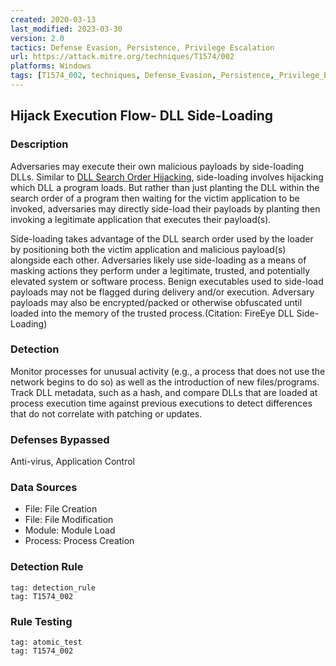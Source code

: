 ```yaml
---
created: 2020-03-13
last_modified: 2023-03-30
version: 2.0
tactics: Defense Evasion, Persistence, Privilege Escalation
url: https://attack.mitre.org/techniques/T1574/002
platforms: Windows
tags: [T1574_002, techniques, Defense_Evasion,_Persistence,_Privilege_Escalation]
---
```


## Hijack Execution Flow- DLL Side-Loading

### Description

Adversaries may execute their own malicious payloads by side-loading DLLs. Similar to [DLL Search Order Hijacking](https://attack.mitre.org/techniques/T1574/001), side-loading involves hijacking which DLL a program loads. But rather than just planting the DLL within the search order of a program then waiting for the victim application to be invoked, adversaries may directly side-load their payloads by planting then invoking a legitimate application that executes their payload(s).

Side-loading takes advantage of the DLL search order used by the loader by positioning both the victim application and malicious payload(s) alongside each other. Adversaries likely use side-loading as a means of masking actions they perform under a legitimate, trusted, and potentially elevated system or software process. Benign executables used to side-load payloads may not be flagged during delivery and/or execution. Adversary payloads may also be encrypted/packed or otherwise obfuscated until loaded into the memory of the trusted process.(Citation: FireEye DLL Side-Loading)

### Detection

Monitor processes for unusual activity (e.g., a process that does not use the network begins to do so) as well as the introduction of new files/programs. Track DLL metadata, such as a hash, and compare DLLs that are loaded at process execution time against previous executions to detect differences that do not correlate with patching or updates.

### Defenses Bypassed

Anti-virus, Application Control

### Data Sources

  - File: File Creation
  -  File: File Modification
  -  Module: Module Load
  -  Process: Process Creation
### Detection Rule

```query
tag: detection_rule
tag: T1574_002
```

### Rule Testing

```query
tag: atomic_test
tag: T1574_002
```
